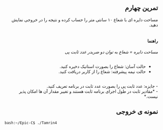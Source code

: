 <div dir="rtl">

## تمرین چهارم
مساحت دایره ای با شعاع ۱۰ سانتی متر را حساب کرده و نتیجه را در خروجی نمایش دهید.<br />
<br />
#### راهنما
*مساحت دایره = شعاع به توان دو ضربدر عدد ثابت پی*<br />
<br />
- حالت آسان: شعاع را بصورت استاتیک دخیره کنید.<br />
- حالت نیمه پیشرفته: شعاع را از کاربر دریافت کنید.<br />
<br />
- جایزه: عدد ثابت پی را بصورت عدد ثابت در برنامه تعریف کنید.<br />
  - *مقادیر ثابت در طول اجرای برنامه ثابت هستند و تغییر مقدار آن ها امکان پذیر نیست.* 
  
## نمونه ی خروجی

</div>

```bash
bash:~/Epic-C$ ./Tamrin4

```


